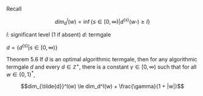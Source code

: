 Recall

$$dim_d^l(w) = \inf \{ s \in [0, \infty) | d^{(s)} (w \square) \ge l \}$$

$l$: significant level (1 if absent)
$d$: termgale

$d = \{ d^{(s)} | s \in [0, \infty) \}$

Theorem 5.6 If $\tilde{d}$ is an optimal algorithmic termgale, then for any algorithmic termgale $d$ and every $d \in \mathbb{Z}^+$, there is a constant $\gamma \in [0, \infty)$ such that for all $w \in \{0, 1\}^*$,

$$dim_{\tilde{d}}^l(w) \le dim_d^l(w) + \frac{\gamma}{1 + |w|}$$
